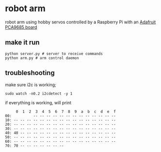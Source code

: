 # robot arm
robot arm using hobby servos controlled by a Raspberry Pi with an [Adafruit PCA9685 board](https://www.adafruit.com/product/815)

## make it run

```
python server.py # server to receive commands
python arm.py # arm control daemon
```


## troubleshooting
make sure i2c is working;
```
sudo watch -n0.2 i2cdetect -y 1
```

if everything is working, will print
```
     0  1  2  3  4  5  6  7  8  9  a  b  c  d  e  f
00:          -- -- -- -- -- -- -- -- -- -- -- -- --
10: -- -- -- -- -- -- -- -- -- -- -- -- -- -- -- --
20: -- -- -- -- -- -- -- -- -- -- -- -- -- -- -- --
30: -- -- -- -- -- -- -- -- -- -- -- -- -- -- -- --
40: 40 -- -- -- -- -- -- -- -- -- -- -- -- -- -- --
50: -- -- -- -- -- -- -- -- -- -- -- -- -- -- -- --
60: -- -- -- -- -- -- -- -- -- -- -- -- -- -- -- --
70: 70 -- -- -- -- -- -- --
```
